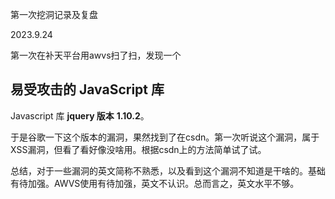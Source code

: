 第一次挖洞记录及复盘

2023.9.24

第一次在补天平台用awvs扫了扫，发现一个

## 易受攻击的 JavaScript 库

 Javascript 库 **jquery 版本** **1.10.2**。

于是谷歌一下这个版本的漏洞，果然找到了在csdn。第一次听说这个漏洞，属于XSS漏洞，但看了看好像没啥用。根据csdn上的方法简单试了试。

总结，对于一些漏洞的英文简称不熟悉，以及看到这个漏洞不知道是干啥的。基础有待加强。AWVS使用有待加强，英文不认识。总而言之，英文水平不够。